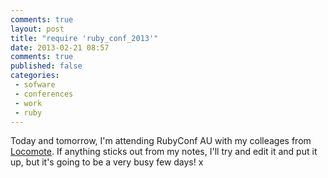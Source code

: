 ```yaml
---
comments: true
layout: post
title: "require 'ruby_conf_2013'"
date: 2013-02-21 08:57
comments: true
published: false
categories:
 - sofware
 - conferences
 - work
 - ruby
---
```


Today and tomorrow, I'm attending RubyConf AU with my colleages from [Locomote](http://www.locomote.com.au). If anything sticks out from my notes, I'll try and edit it and put it up, but it's going to be a very busy few days!
x
